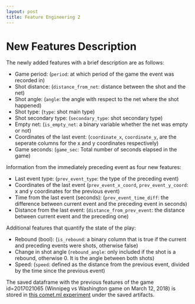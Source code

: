 ```yaml
---
layout: post
title: Feature Engineering 2
---
```


# New Features Description
The newly added features with a brief description are as follows:
- Game period: (`period`: at which period of the game the event was recorded in)
- Shot distance: (`distance_from_net`: distance between the shot and the net)
- Shot angle: (`angle`: the angle with respect to the net where the shot happened)
- Shot type: (`type`: shot main type)
- Shot secondary type: (`secondary_type`: shot secondary type)
- Empty net: (`is_empty_net`: a binary variable whether the net was empty or not)
- Coordinates of the last event: (`coordinate_x`, `coordinate_y`, are the seperate columns for the x and y coordinates respectively)
- Game seconds: (`game_sec`: Total number of seconds elapsed in the game)

Information from the immediately preceding event as four new features:
- Last event type: (`prev_event_type`: the type of the preceding event)
- Coordinates of the last event (`prev_event_x_coord`, `prev_event_y_coord`: x and y coordinates for the previous event)
- Time from the last event (seconds): (`prev_event_time_diff`: the difference between current event and the preceding event in seconds)
- Distance from the last event: (`distance_from_prev_event`: the distance between current event and the preceding one)

Additional features that quantify the state of the play:
- Rebound (bool): (`is_rebound`: a binary column that is true if the current and preceding events were shots, otherwise false)
- Change in shot angle (`rebound_angle`: only included if the shot is a rebound, otherwise 0. It is the angle between both shots)
- Speed:  (`speed`: defined as the distance from the previous event, divided by the time since the previous event)

The saved dataframe with the previous features of the game id=2017021065 (Winnipeg vs Washington game on March 12, 2018) is stored in [this comet.ml experiment](https://www.comet.ml/tim-k-lee/ift6758-hockey/1044dea36bb240f785c459c045f91b50) under the saved artifacts. 